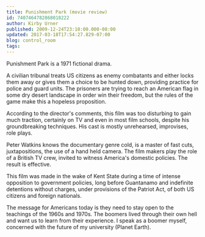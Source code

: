 ```yaml
---
title: Punishment Park (movie review)
id: 7407464782868018222
author: Kirby Urner
published: 2009-12-24T23:10:00.000-08:00
updated: 2017-03-18T17:54:27.829-07:00
blog: control_room
tags: 
---
```


Punishment Park is a 1971 fictional drama.

A civilian tribunal treats US citizens as enemy combatants and either locks them away or gives them a choice to be hunted down, providing practice for police and guard units.  The prisoners are trying to reach an American flag in some dry desert landscape in order win their freedom, but the rules of the game make this a hopeless proposition.

According to the director's comments, this film was too disturbing to gain much traction, certainly on TV and even in most film schools, despite his groundbreaking techniques.  His cast is mostly unrehearsed, improvises, role plays.

Peter Watkins knows the documentary genre cold, is a master of fast cuts, juxtapositions, the use of a hand held camera.  The film makers play the role of a British TV crew, invited to witness America's domestic policies. The result is effective.

This film was made in the wake of Kent State during a time of intense opposition to government policies, long before Guantanamo and indefinite detentions without charges, under provisions of the Patriot Act, of both US citizens and foreign nationals.

The message for Americans today is they need to stay open to the teachings of the 1960s and 1970s.  The boomers lived through their own hell and want us to learn from their experience.  I speak as a boomer myself, concerned with the future of my university (Planet Earth).